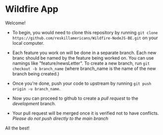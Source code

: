 # Wildfire App

Welcome!
* To begin, you would need to clone this repository by running
```git clone https://github.com/reskillamericans/Wildfire-NodeJS-BE.git```
on your local computer.

* Each feature you work on will be done in a separate branch. Each new branc should be named by the feature being worked on. You can use namings like "feature/newsLetter".
    To create a new branch, run ```git checkout -b branch_name``` (where branch_name is the name of the new branch being created.)
* Once you're done, push your code to upstream by running
```git push origin -u branch_name```. 
* Now you can proceed to github to create a *pull request* to the *development* branch.
* Your pull request will be merged once it is verified not to have conflicts. 
*Please do not push directly to the main branch*

All the best!